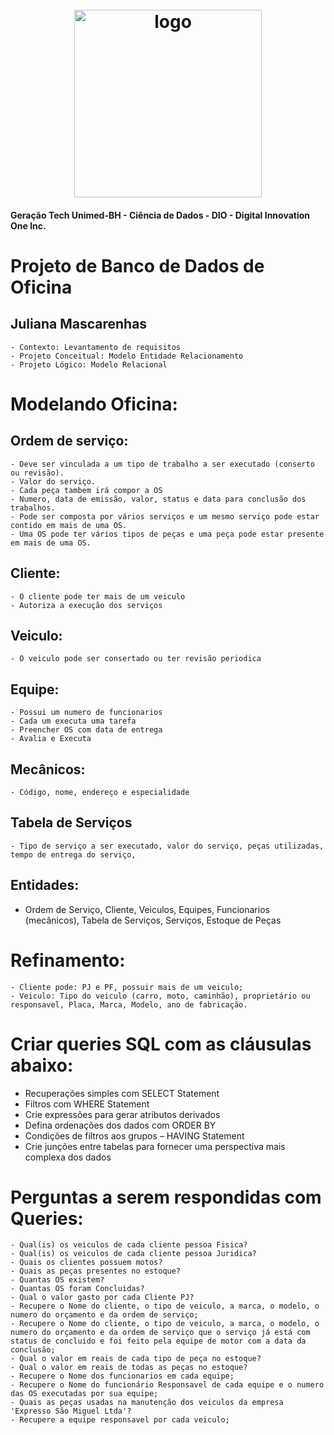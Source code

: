 <h1 align="center">
  <br>
  <img src="https://hermes.digitalinnovation.one/tracks/342f7392-a8b5-421f-bea9-d29f1fd8aae9.png" alt="logo" height="300">
</h1>

#### Geração Tech Unimed-BH - Ciência de Dados    -   DIO - Digital Innovation One Inc. 

# Projeto de Banco de Dados de Oficina

## Juliana Mascarenhas


	- Contexto: Levantamento de requisitos
	- Projeto Conceitual: Modelo Entidade Relacionamento
	- Projeto Lógico: Modelo Relacional

# Modelando Oficina:
## Ordem de serviço:
	- Deve ser vinculada a um tipo de trabalho a ser executado (conserto ou revisão).
	- Valor do serviço.
	- Cada peça tambem irá compor a OS
	- Numero, data de emissão, valor, status e data para conclusão dos trabalhos.
	- Pode ser composta por vários serviços e um mesmo serviço pode estar contido em mais de uma OS.
	- Uma OS pode ter vários tipos de peças e uma peça pode estar presente em mais de uma OS.

## Cliente:
	- O cliente pode ter mais de um veiculo 
	- Autoriza a execução dos serviços

## Veiculo:
	- O veiculo pode ser consertado ou ter revisão periodica
	
## Equipe:
	- Possui um numero de funcionarios
	- Cada um executa uma tarefa
	- Preencher OS com data de entrega
	- Avalia e Executa

## Mecânicos:
	- Código, nome, endereço e especialidade
	
## Tabela de Serviços
	- Tipo de serviço a ser executado, valor do serviço, peças utilizadas, tempo de entrega do serviço, 

## Entidades: 
- Ordem de Serviço, Cliente, Veiculos, Equipes, Funcionarios (mecânicos), Tabela de Serviços, Serviços, Estoque de Peças

# Refinamento:
	- Cliente pode: PJ e PF, possuir mais de um veiculo;
	- Veiculo: Tipo do veiculo (carro, moto, caminhão), proprietário ou responsavel, Placa, Marca, Modelo, ano de fabricação.

# Criar queries SQL com as cláusulas abaixo: 

- Recuperações simples com SELECT Statement
- Filtros com WHERE Statement
- Crie expressões para gerar atributos derivados
- Defina ordenações dos dados com ORDER BY
- Condições de filtros aos grupos – HAVING Statement
- Crie junções entre tabelas para fornecer uma perspectiva mais complexa dos dados


# Perguntas a serem respondidas com Queries:

	- Qual(is) os veiculos de cada cliente pessoa Fisica?
	- Qual(is) os veiculos de cada cliente pessoa Juridica?
	- Quais os clientes possuem motos?
	- Quais as peças presentes no estoque?
	- Quantas OS existem?
	- Quantas OS foram Concluidas?
	- Qual o valor gasto por cada Cliente PJ?
	- Recupere o Nome do cliente, o tipo de veiculo, a marca, o modelo, o numero do orçamento e da ordem de serviço;
	- Recupere o Nome do cliente, o tipo de veiculo, a marca, o modelo, o numero do orçamento e da ordem de serviço que o serviço já está com status de concluido e foi feito pela equipe de motor com a data da conclusão;
	- Qual o valor em reais de cada tipo de peça no estoque?
	- Qual o valor em reais de todas as peças no estoque?
	- Recupere o Nome dos funcionarios em cada equipe;
	- Recupere o Nome do funcionário Responsavel de cada equipe e o numero das OS executadas por sua equipe;
	- Quais as peças usadas na manutenção dos veiculos da empresa 'Expresso São Miguel Ltda'?
	- Recupere a equipe responsavel por cada veiculo;


